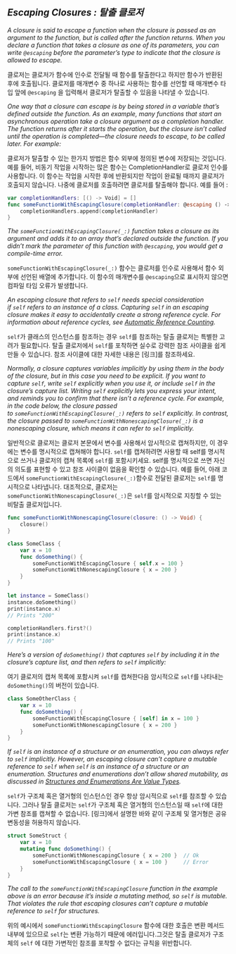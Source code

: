 ## *Escaping Closures : 탈출 클로저*

*A closure is said to escape a function when the closure is passed as an argument to the function, but is called after the function returns. When you declare a function that takes a closure as one of its parameters, you can write `@escaping` before the parameter’s type to indicate that the closure is allowed to escape.*

클로저는 클로저가 함수에 인수로 전달될 때 함수를 탈출한다고 하지만 함수가 반환된 후에 호출됩니다. 클로저를 매개변수 중 하나로 사용하는 함수를 선언할 때 매개변수 타입 앞에 `@escaping` 을 입력해서 클로저가 탈출할 수 있음을 나타낼 수 있습니다.

*One way that a closure can escape is by being stored in a variable that’s defined outside the function. As an example, many functions that start an asynchronous operation take a closure argument as a completion handler. The function returns after it starts the operation, but the closure isn’t called until the operation is completed—the closure needs to escape, to be called later. For example:*

클로저가 탈출할 수 있는 한가지 방법은 함수 외부에 정의된 변수에 저장되는 것입니다. 예를 들어, 비동기 작업을 시작하는 많은 함수는 CompletionHandler로 클로저 인수를 사용합니다. 이 함수는 작업을 시작한 후에 반환되지만 작업이 완료될 때까지 클로저가 호출되지 않습니다. 나중에 클로저를 호출하려면 클로저를 탈출해야 합니다. 예를 들어 :

```swift
var completionHandlers: [() -> Void] = []
func someFunctionWithEscapingClosure(completionHandler: @escaping () -> Void) {
    completionHandlers.append(completionHandler)
}
```

*The `someFunctionWithEscapingClosure(_:)` function takes a closure as its argument and adds it to an array that’s declared outside the function. If you didn’t mark the parameter of this function with `@escaping`, you would get a compile-time error.*

`someFunctionWithEscapingClosure(_:)` 함수는 클로저를 인수로 사용해서 함수 외부에 선언된 배열에 추가합니다. 이 함수의 매개변수를 `@escaping`으로 표시하지 않으면 컴파일 타임 오류가 발생합니다.

*An escaping closure that refers to `self` needs special consideration if `self` refers to an instance of a class. Capturing `self` in an escaping closure makes it easy to accidentally create a strong reference cycle. For information about reference cycles, see [Automatic Reference Counting](https://docs.swift.org/swift-book/LanguageGuide/AutomaticReferenceCounting.html).*

`self`가  클래스의 인스턴스를 참조하는 경우 `self`를 참조하는 탈출 클로저는 특별한 고려가 필요합니다. 탈출 클로저에서 `self`를 포착하면 실수로 강력한 참조 사이클을 쉽게 만들 수 있습니다. 참조 사이클에 대한 자세한 내용은 [링크]를 참조하세요.

*Normally, a closure captures variables implicitly by using them in the body of the closure, but in this case you need to be explicit. If you want to capture `self`, write `self` explicitly when you use it, or include `self` in the closure’s capture list. Writing `self` explicitly lets you express your intent, and reminds you to confirm that there isn’t a reference cycle. For example, in the code below, the closure passed to `someFunctionWithEscapingClosure(_:)` refers to `self` explicitly. In contrast, the closure passed to `someFunctionWithNonescapingClosure(_:)` is a nonescaping closure, which means it can refer to `self` implicitly.*

일반적으로 클로저는 클로저 본문에서 변수를 사용해서 암시적으로 캡쳐하지만, 이 경우에는 변수를 명시적으로 캡쳐해야 합니다. `self`를 캡쳐하려면 사용할 때 self를 명시적으로 쓰거나 클로저의 캡쳐 목록에 `self`를 포함시키세요. self를 명시적으로 쓰면 자신의 의도를 표현할 수 있고 참조 사이클이 없음을 확인할 수 있습니다. 예를 들어, 아래 코드에서 `someFunctionWithEscapingClosure(_:)`함수로 전달된 클로저는 `self`를 명시적으로 나타냅니다. 대조적으로, 클로저는 `someFunctionWithNonescapingClosure(_:)`은 `self`를 암시적으로 지칭할 수 있는 비탈출 클로저입니다.

```swift
func someFunctionWithNonescapingClosure(closure: () -> Void) {
    closure()
}

class SomeClass {
    var x = 10
    func doSomething() {
        someFunctionWithEscapingClosure { self.x = 100 }
        someFunctionWithNonescapingClosure { x = 200 }
    }
}

let instance = SomeClass()
instance.doSomething()
print(instance.x)
// Prints "200"

completionHandlers.first?()
print(instance.x)
// Prints "100"
```

*Here’s a version of `doSomething()` that captures `self` by including it in the closure’s capture list, and then refers to `self` implicitly:*

여기 클로저의 캡쳐 목록에 포함시켜 `self`를 캡쳐한다음 암시적으로 `self`를 나타내는 `doSomething()`의 버전이 있습니다.

```swift
class SomeOtherClass {
    var x = 10
    func doSomething() {
        someFunctionWithEscapingClosure { [self] in x = 100 }
        someFunctionWithNonescapingClosure { x = 200 }
    }
}
```

*If `self` is an instance of a structure or an enumeration, you can always refer to `self` implicitly. However, an escaping closure can’t capture a mutable reference to `self` when `self` is an instance of a structure or an enumeration. Structures and enumerations don’t allow shared mutability, as discussed in [Structures and Enumerations Are Value Types](https://docs.swift.org/swift-book/LanguageGuide/ClassesAndStructures.html#ID88).*

`self`가 구조체 혹은 열거형의 인스턴스인 경우 항상 암시적으로 `self`를 참조할 수 있습니다. 그러나 탈출 클로저는 `self`가 구조체 혹은 열거형의 인스턴스일 때 `self`에 대한 가변 참조를 캡쳐할 수 없습니다. [링크]에서 설명한 바와 같이 구조체 및 열거형은 공유 변동성을 허용하지 않습니다.

```swift
struct SomeStruct {
    var x = 10
    mutating func doSomething() {
        someFunctionWithNonescapingClosure { x = 200 }  // Ok
        someFunctionWithEscapingClosure { x = 100 }     // Error
    }
}
```

*The call to the `someFunctionWithEscapingClosure` function in the example above is an error because it’s inside a mutating method, so `self` is mutable. That violates the rule that escaping closures can’t capture a mutable reference to `self` for structures.*

위의 예시에서 `someFunctionWithEscapingClosure` 함수에 대한 호출은 변환 메서드 내부에 있으므로 `self`는 변환 가능하기 때문에 에러입니다.그것은 탈출 클로저가 구조체의 `self` 에 대한 가변적인 참조를 포착할 수 없다는 규칙을 위반합니다.
